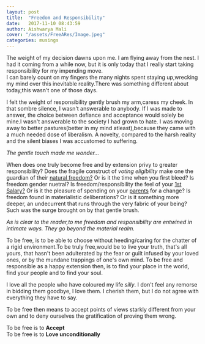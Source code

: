 ```yaml
---
layout: post
title:  "Freedom and Responsibility"
date:   2017-11-10 08:43:59
author: Aishwarya Mali
cover: "/assets/FreeARes/Image.jpeg"
categories: musings
---
```


The weight of my decision dawns upon me. I am flying away from the nest.
I had it coming from a while now, but it is only today that I really start taking responsibility for my impending move.<br>
I can barely count on my fingers the many nights spent staying up,wrecking my mind over this inevitable reality.There was something different about today,this wasn't one of those days.

I felt the weight of responsibility gently brush my arm,caress my cheek.
In that sombre silence, I wasn't answerable to anybody. If  I was made to answer, the choice between defiance and acceptance would solely be mine.I wasn't answerable to the society I had grown to hate. I was moving away to better pastures(better in my mind atleast),because they came with a much needed dose of liberalism. A novelty, compared to the harsh reality and the silent biases I was accustomed to suffering.

*The gentle touch made me wonder...*
 

When does one truly become free and by extension privy to greater responsibility?
Does the fragile construct of *voting eligibility* make one the guardian of their [natural freedom?](http://americainclass.org/sources/makingrevolution/rebellion/text8/decindep.pdf) Or is it the time when you first bleed?  Is freedom gender nuetral?  Is freedom/responsibility the feel of your [1st Salary?](https://en.wikipedia.org/wiki/List_of_minimum_wages_by_country) Or is it the pleasure of spending on your [parents](https://www.babble.com/baby/child-rearing-around-world/) for a change?  Is freedom found in materialistic deliberations? Or is it something more deeper, an undecurrent that runs through the very fabric of your being? Such was the surge brought on by that gentle brush.

*As is clear to the reader,to me freedom and responsibility are entwined in intimate ways. They go beyond the material realm.*

To be free, is to be able to choose without heeding/caring for the chatter of a rigid environment.To be truly free,would be to live your truth, that's all yours, that hasn't been adulterated by the fear or guilt infused by your loved ones, or by the mundane trappings of one's own mind.
To be free and responsible as a happy extension then, is to find your place in the world, find your people and to find your soul.

I love all the people who have coloured my life *silly*. I don't feel any remorse in bidding them goodbye, I love them. I cherish them, but I do not agree with everything they have to say.

To be free then means to accept points of views starkly different from your own and to deny ourselves the gratification of proving them wrong.

To be free is to **Accept**<br>
To be free is to **Love unconditionally**<br>


